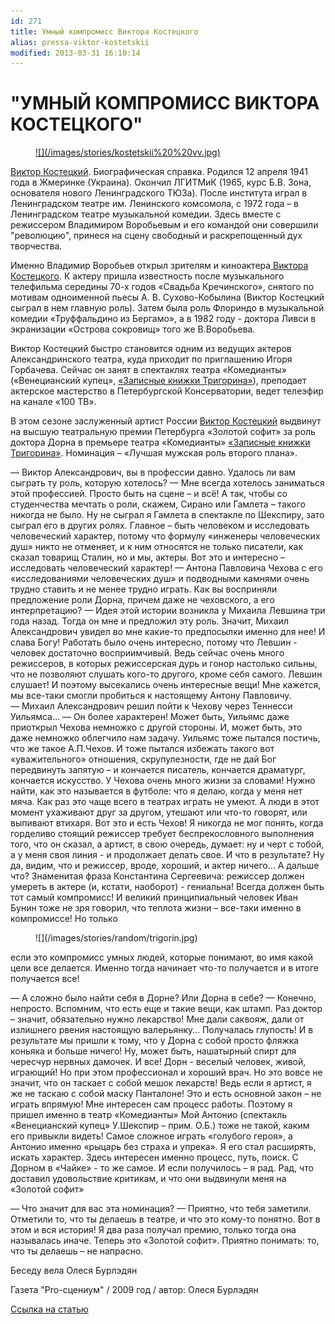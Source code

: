 ```yaml
---
id: 271
title: Умный компромисс Виктора Костецкого
alias: pressa-viktor-kostetskii
modified: 2013-03-31 16:10:14
---
```


# "УМНЫЙ КОМПРОМИСС ВИКТОРА КОСТЕЦКОГО"

<figure><a href="58-viktor-kostetskii.html">
![](/images/stories/kostetskii%20%20vv.jpg)
</a></figure>

[Виктор Костецкий](58-viktor-kostetskii.html). Биографическая справка. Родился 12 апреля 1941 года в Жмеринке (Украина). Окончил ЛГИТМиК (1965, курс Б.В. Зона, основателя нового Ленинградского ТЮЗа). После института играл в Ленинградском театре им. Ленинского комсомола, с 1972 года – в Ленинградском театре музыкальной комедии. Здесь вместе с режиссером Владимиром Воробьевым и его командой они совершили "революцию", принеся на сцену свободный и раскрепощенный дух творчества.

Именно Владимир Воробьев открыл зрителям и киноактера[ Виктора Костецкого](58-viktor-kostetskii.html). К актеру пришла известность после музыкального телефильма середины 70-х годов «Свадьба Кречинского», снятого по мотивам одноименной пьесы А. В. Сухово-Кобылина (Виктор Костецкий сыграл в нем главную роль). Затем была роль Флориндо в музыкальной комедии «Труффальдино из Бергамо», а в 1982 году - доктора Ливси в экранизации «Острова сокровищ» того же В.Воробьева.

Виктор Костецкий быстро становится одним из ведущих актеров Александринского театра, куда приходит по приглашению Игоря Горбачева. Сейчас он занят в спектаклях театра «Комедианты» («Венецианский купец», [«Записные книжки Тригорина»](72-trigorin.html)), преподает актерское мастерство в Петербургской Консерватории, ведет телеэфир на канале «100 ТВ».

В этом сезоне заслуженный артист России [Виктор Костецкий](58-viktor-kostetskii.html) выдвинут на высшую театральную премии Петербурга «Золотой софит» за роль доктора Дорна в премьере театра «Комедианты» [«Записные книжки Тригорина»](72-trigorin.html). Номинация – «Лучшая мужская роль второго плана».

— Виктор Александрович, вы в профессии давно. Удалось ли вам сыграть ту роль, которую хотелось?
— Мне всегда хотелось заниматься этой профессией. Просто быть на сцене – и всё! А так, чтобы со студенчества мечтать о роли, скажем, Сирано или Гамлета – такого никогда не было. Ну не сыграл я Гамлета в спектакле по Шекспиру, зато сыграл его в других ролях. Главное – быть человеком и исследовать человеческий характер, потому что формулу «инженеры человеческих душ» никто не отменяет, и к ним относятся не только писатели, как сказал товарищ Сталин, но и мы, актеры. Вот это и интересно – исследовать человеческий характер!
— Антона Павловича Чехова с его «исследованиями человеческих душ» и подводными камнями очень трудно ставить и не менее трудно играть. Как вы восприняли предложение роли Дорна, причем даже не чеховского, а его интерпретацию?
— Идея этой истории возникла у Михаила Левшина три года назад. Тогда он мне и предложил эту роль. Значит, Михаил Александрович увидел во мне какие-то предпосылки именно для нее! И слава Богу! Работать было очень интересно, потому что Левшин - человек достаточно восприимчивый. Ведь сейчас очень много режиссеров, в которых режиссерская дурь и гонор настолько сильны, что не позволяют слушать кого-то другого, кроме себя самого. Левшин слушает! И поэтому высекались очень интересные вещи! Мне кажется, мы все-таки смогли пробиться к настоящему Антону Павловичу.
— Михаил Александрович решил пойти к Чехову через Теннесси Уильямса…
— Он более характерен! Может быть, Уильямс даже приоткрыл Чехова немножко с другой стороны. И, может быть, это даже немножко облегчило нам задачу. Уильямс тоже пытался постичь, что же такое А.П.Чехов. И тоже пытался избежать такого вот «уважительного» отношения, скрупулезности, где не дай Бог передвинуть запятую – и кончается писатель, кончается драматург, кончается искусство. У Чехова очень много жизни за словами! Нужно найти, как это называется в футболе: что я делаю, когда у меня нет мяча. Как раз это чаще всего в театрах играть не умеют. А люди в этот момент ухаживают друг за другом, утешают или что-то говорят, или выпивают втихаря. Вот это и есть Чехов!
Я никогда не мог понять, когда горделиво стоящий режиссер требует беспрекословного выполнения того, что он сказал, а артист, в свою очередь, думает: ну и черт с тобой, а у меня своя линия - и продолжает делать свое. И что в результате? Ну да, видим, что и режиссер, вроде, хороший, и актер ничего… А дальше что? Знаменитая фраза Константина Сергеевича: режиссер должен умереть в актере (и, кстати, наоборот) - гениальна! Всегда должен быть тот самый компромисс! И великий принципиальный человек Иван Бунин тоже не зря говорил, что теплота жизни – все-таки именно в компромиссе! Но только

<figure>
![](/images/stories/random/trigorin.jpg)
</figure>

если это компромисс умных людей, которые понимают, во имя какой цели все делается. Именно тогда начинает что-то получается и в итоге получается все!

— А сложно было найти себя в Дорне? Или Дорна в себе?
— Конечно, непросто. Вспомним, что есть еще и такие вещи, как штамп. Раз доктор – значит, обязательно нужно лекарство! Мне дали саквояж, дали от излишнего рвения настоящую валерьянку… Получалась глупость! И в результате мы пришли к тому, что у Дорна с собой просто фляжка коньяка и больше ничего! Ну, может быть, нашатырный спирт для чересчур нервных дамочек. И все! Дорн - веселый человек, живой, играющий! Но при этом профессионал и хороший врач. Но это вовсе не значит, что он таскает с собой мешок лекарств! Ведь если я артист, я же не таскаю с собой маску Панталоне! Это и есть основной закон – не играть впрямую!
Мне интересен сам процесс работы. Поэтому я пришел именно в театр «Комедианты» Мой Антонио (спектакль «Венецианский купец» У.Шекспир – прим. О.Б.) тоже не такой, каким его привыкли видеть! Самое сложное играть «голубого героя», а Антонио именно «рыцарь без страха и упрека». Я его стал расширять, искать характер. Здесь интересен именно процесс, путь, поиск. С Дорном в «Чайке» - то же самое. И если получилось – я рад. Рад, что доставил удовольствие критикам, и что они выдвинули меня на «Золотой софит»

— Что значит для вас эта номинация?
— Приятно, что тебя заметили. Отметили то, что ты делаешь в театре, и что это кому-то понятно. Вот в этом и вся история! Я два раза получал премию, только тогда она называлась иначе. Теперь это «Золотой софит». Приятно понимать: то, что ты делаешь – не напрасно.

Беседу вела Олеся Бурлэдян

Газета "Pro-сцениум" / 2009 год / автор: Олеся Бурлэдян

[Ссылка на статью](http://www.mtfontanka.spb.ru/pro_stceniym/53_54_15_16/07.htm)

